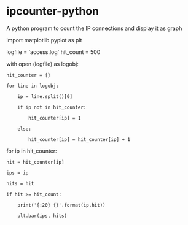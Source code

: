 # ipcounter-python
A python program to count the IP connections and display it as graph


import matplotlib.pyplot as plt

logfile = 'access.log'
hit_count = 500

with open (logfile) as logobj:

    hit_counter = {}
    
    for line in logobj:
    
        ip = line.split()[0]
        
        if ip not in hit_counter:
        
            hit_counter[ip] = 1
            
        else:
        
            hit_counter[ip] = hit_counter[ip] + 1

for ip in hit_counter:

    hit = hit_counter[ip]
    
    ips = ip
    
    hits = hit
    
    if hit >= hit_count:
    
        print('{:20} {}'.format(ip,hit))
        
        plt.bar(ips, hits)

